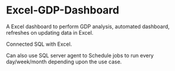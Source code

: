 # Excel-GDP-Dashboard

A Excel dashboard to perform GDP analysis, automated dashboard, refreshes on updating data in Excel.

Connected SQL with Excel.

Can also use SQL server agent to Schedule jobs to run every day/week/month depending upon the use case.
